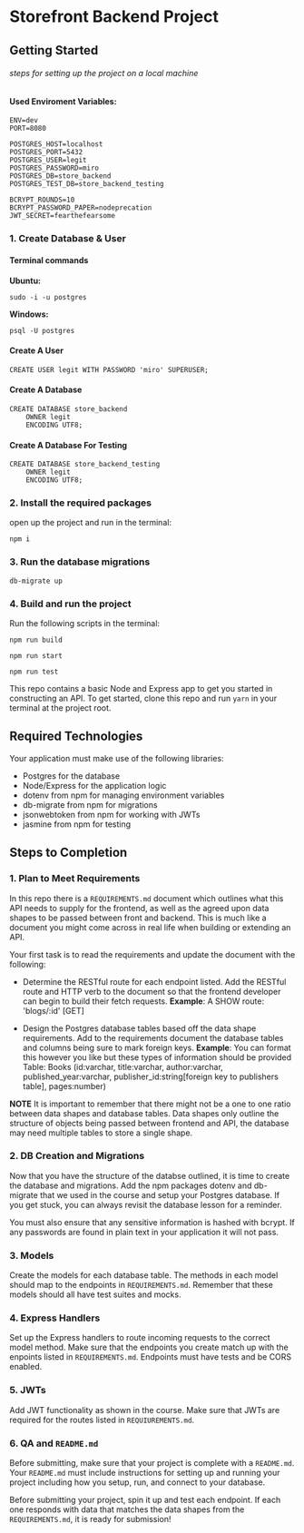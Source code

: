 # Storefront Backend Project

## Getting Started

###### steps for setting up the project on a local machine

#### Used Enviroment Variables:

```
ENV=dev
PORT=8080

POSTGRES_HOST=localhost
POSTGRES_PORT=5432
POSTGRES_USER=legit
POSTGRES_PASSWORD=miro
POSTGRES_DB=store_backend
POSTGRES_TEST_DB=store_backend_testing

BCRYPT_ROUNDS=10
BCRYPT_PASSWORD_PAPER=nodeprecation
JWT_SECRET=fearthefearsome
```

### 1. Create Database & User

#### Terminal commands

**Ubuntu:**

```
sudo -i -u postgres
```

**Windows:**

```
psql -U postgres
```

#### Create A User

```
CREATE USER legit WITH PASSWORD 'miro' SUPERUSER;
```

#### Create A Database

```
CREATE DATABASE store_backend
    OWNER legit
    ENCODING UTF8;
```

#### Create A Database For Testing

```
CREATE DATABASE store_backend_testing
    OWNER legit
    ENCODING UTF8;
```

### 2. Install the required packages

open up the project and run in the terminal:

```
npm i
```

### 3. Run the database migrations

```
db-migrate up
```

### 4. Build and run the project

Run the following scripts in the terminal:

```
npm run build
```

```
npm run start
```

```
npm run test
```

This repo contains a basic Node and Express app to get you started in constructing an API. To get started, clone this repo and run `yarn` in your terminal at the project root.

## Required Technologies

Your application must make use of the following libraries:

- Postgres for the database
- Node/Express for the application logic
- dotenv from npm for managing environment variables
- db-migrate from npm for migrations
- jsonwebtoken from npm for working with JWTs
- jasmine from npm for testing

## Steps to Completion

### 1. Plan to Meet Requirements

In this repo there is a `REQUIREMENTS.md` document which outlines what this API needs to supply for the frontend, as well as the agreed upon data shapes to be passed between front and backend. This is much like a document you might come across in real life when building or extending an API.

Your first task is to read the requirements and update the document with the following:

- Determine the RESTful route for each endpoint listed. Add the RESTful route and HTTP verb to the document so that the frontend developer can begin to build their fetch requests.
  **Example**: A SHOW route: 'blogs/:id' [GET]

- Design the Postgres database tables based off the data shape requirements. Add to the requirements document the database tables and columns being sure to mark foreign keys.
  **Example**: You can format this however you like but these types of information should be provided
  Table: Books (id:varchar, title:varchar, author:varchar, published_year:varchar, publisher_id:string[foreign key to publishers table], pages:number)

**NOTE** It is important to remember that there might not be a one to one ratio between data shapes and database tables. Data shapes only outline the structure of objects being passed between frontend and API, the database may need multiple tables to store a single shape.

### 2. DB Creation and Migrations

Now that you have the structure of the databse outlined, it is time to create the database and migrations. Add the npm packages dotenv and db-migrate that we used in the course and setup your Postgres database. If you get stuck, you can always revisit the database lesson for a reminder.

You must also ensure that any sensitive information is hashed with bcrypt. If any passwords are found in plain text in your application it will not pass.

### 3. Models

Create the models for each database table. The methods in each model should map to the endpoints in `REQUIREMENTS.md`. Remember that these models should all have test suites and mocks.

### 4. Express Handlers

Set up the Express handlers to route incoming requests to the correct model method. Make sure that the endpoints you create match up with the enpoints listed in `REQUIREMENTS.md`. Endpoints must have tests and be CORS enabled.

### 5. JWTs

Add JWT functionality as shown in the course. Make sure that JWTs are required for the routes listed in `REQUIUREMENTS.md`.

### 6. QA and `README.md`

Before submitting, make sure that your project is complete with a `README.md`. Your `README.md` must include instructions for setting up and running your project including how you setup, run, and connect to your database.

Before submitting your project, spin it up and test each endpoint. If each one responds with data that matches the data shapes from the `REQUIREMENTS.md`, it is ready for submission!

